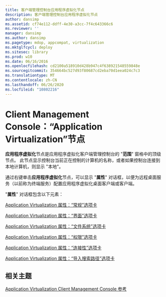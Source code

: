 ```yaml
---
title: 客户端管理控制台应用程序虚拟化节点
description: 客户端管理控制台应用程序虚拟化节点
author: dansimp
ms.assetid: cf74e112-ddff-4e30-a3cc-7f4c643366c6
ms.reviewer: ''
manager: dansimp
ms.author: dansimp
ms.pagetype: mdop, appcompat, virtualization
ms.mktglfcycl: deploy
ms.sitesec: library
ms.prod: w10
ms.date: 06/16/2016
ms.openlocfilehash: cd2100a518910d428b947c4f638921548559848e
ms.sourcegitcommit: 354664bc527d93f80687cd2eba70d1eea024c7c3
ms.translationtype: MT
ms.contentlocale: zh-CN
ms.lasthandoff: 06/26/2020
ms.locfileid: "10802216"
---
```

# Client Management Console：“Application Virtualization”节点


**应用程序虚拟化**节点是应用程序虚拟化客户端管理控制台的 "**范围**" 窗格中的顶级节点。 此节点显示控制台当前正在控制的计算机的名称，或者如果控制台连接到本地计算机，则显示 "本地"。

通过右键单击**应用程序虚拟化**节点，可以显示 "**属性**" 对话框，以便为远程桌面服务（以前称为终端服务）配置应用程序虚拟化桌面客户端或客户端。

"**属性**" 对话框包含以下元素：

[Application Virtualization 属性：“常规”选项卡](application-virtualization-properties-general-tab.md)

[Application Virtualization 属性：“界面”选项卡](application-virtualization-properties-interface-tab.md)

[Application Virtualization 属性：“文件系统”选项卡](application-virtualization-properties-file-system-tab.md)

[Application Virtualization 属性：“权限”选项卡](application-virtualization-properties-permissions-tab.md)

[Application Virtualization 属性：“连接性”选项卡](application-virtualization-properties-connectivity-tab.md)

[Application Virtualization 属性：“导入搜索路径”选项卡](application-virtualization-properties-import-search-path-tab.md)

## 相关主题


[Application Virtualization Client Management Console 参考](application-virtualization-client-management-console-reference.md)

 

 





